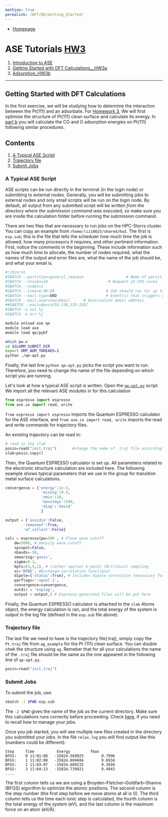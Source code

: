 ```yaml
---
mathjax: true
permalink: /DFT/QE/Getting_Started/
---
```

* [Homepage](/CHEG-5395-4995/)
# ASE Tutorials [HW3](../../../hw3.pdf) #
1. [Introduction to ASE](/CHEG-5395-4995/ASE)
2. [Getting Started with DFT Calculations__HW3a](../Getting_Started/)
3. [Adsorption_HW3b](../Adsorption/)

____
## Getting Started with DFT Calculations ##

In the first exercise, we will be studying how to determine the interaction between the Pt(111) and an adsorbate. For [Homework 3](../../../hw3.pdf), We will first optimize the structure of Pt(111) clean surface and calculate its energy. In [part b](../Adsorption/) you will calculate the CO and O adsorption energies on Pt(111) following similar procedures.

## Contents ##

1. [A Typical ASE Script](#a-typical-ase-script)
2. [Trajectory file](#trajectory)
3. [Submit Jobs](sjobs)

<a name='a-typical-ase-script'></a>
### A Typical ASE Script ###
ASE scripts can be run directly in the terminal (in the login node) or submitting to external nodes. Generally, you will be submitting jobs to external nodes and only small scripts will be run on the login node. By default, all output from any submitted script will be written *from the directory where the submission command was executed*, so make sure you are inside the calculation folder before running the submission command.

There are two files that are necessary to run jobs on the HPC-Storrs cluster. You can copy an example from `/home/liz18025/shared/hw3`. The first is `esp.sub`; this is the file that tells the scheduler how much time the job is allowed, how many processors it requires, and other pertinent information. First, notice the comments in the beginning. These include information such as how much time to allocate, the number of nodes required, what the names of the output and error files are, what the name of the job should be, and what your email is.

```bash
#!/bin/sh
#SBATCH --partition=general_requeue                   # Name of partition
#SBATCH --ntasks=24                           # Request 24 CPU cores
#SBATCH --nodes=1
#SBATCH --time=6:00:00                       # Job should run for up to 2 hours (for example)
#SBATCH --mail-type=END                      # Event(s) that triggers email notification (BEGIN,END,FAIL,ALL)
#SBATCH --mail-user=YourEmail      # Destination email address
##SBATCH --exclude=cn[01-136,325-328]
#SBATCH -o out.%j
#SBATCH -e err.%j

module unload ase qe
module load ase
module load qe/pybf

which pw.x
cd $SLURM_SUBMIT_DIR
export OMP_NUM_THREADS=1
python ./qe-opt.py
```

Finally, the last line ```python qe-opt.py``` picks the script you want to run. Therefore, you need to change the name of the file depending on which script you are running.


Let's look at how a typical ASE script is written. Open the [`qe-opt.py`](energy.py) script. We import all the relevant ASE modules in for this calculation

```python
from espresso import espresso
from ase.io import read, write
```

`from espresso import espresso` imports the Quantum ESPRESSO calculator for the ASE interface, and `from ase.io import read, write` imports the read and write commands for trajectory files.

An existing trajectory can be read in:

```python
# read in the slab
posin=read("init.traj")       #change the name of .traj file accordingly
slab=posin.copy()
```

Then, the Quantum ESPRESSO calculator is set up. All parameters related to the electronic structure calculation are included here. The following example shows typical parameters that we use in the group for transition metal surface calculations.

```python
convergence = {'energy':1e-5,
                'mixing':0.3,
                'nmix':10,
                'maxsteps':500,
                'diag':'david'
                }

output = {'avoidio':False,
        'removewf':True,
        'wf_collect':False}

calc = espresso(pw=500 , # Plane wave cutoff
    dw=5000, # Density wave cutoff
    spinpol=False,
    nbands=-50,
    smearing='gauss',
    sigma=0.1,
    kpts=(4,4,1), # (rather sparse) k-point (Brillouin) sampling
    xc='RPBE', #Exchange-correlation functional
    dipole={'status':True}, # Includes dipole correction (necessary for asymmetric slabs)
    parflags='-npool 1',
    convergence=convergence,
    outdir = 'esplog',
    output = output,) # Espresso-generated files will be put here
```

Finally, the Quantum ESPRESSO calculator is attached to the `slab` Atoms object, the energy calculation is ran, and the total energy of the system is output in the log file (defined in the `esp.sub` file above).

<a name='trajectory'></a>
### Trajectory file ###
The last file we need to have is the trajectory file(.traj), simply copy the `Pt.traj` file from `ag_example` for the Pt (111) clean surface. You can double chek the structure using `ag`. Remeber that for all your calculations the name of the `.traj` file should be the same as the one appeared in the following line of `qe-opt.py`.
```Python
posin=read("init.traj")
````

<a name='sjobs'></a>
### Submit Jobs ###
To submit the job, use:

```bash
sbatch -J $PWD esp.sub

```
The `-J $PWD` gives the name of the job as the current directory. Make sure this calculations runs correctly before proceeding. Check [here](/HEG-5395-4995/HPC/Storrs/#batch), if you need to recall how to manage your jobs.

Once you job started, you will see multiple new files created in the directory you submitted your jobs. In the file `relax.log` you will find output like this (numbers could be different):
```
Step     Time          Energy         fmax
BFGS:    0 11:01:08   -15824.569925        0.7996
BFGS:    1 11:02:00   -15824.604684        0.6934
BFGS:    2 11:03:07   -15824.689232        0.3910
BFGS:    3 11:04:13   -15824.739921        0.4943
....
```

The first column tells us we are using a Broyden–Fletcher–Goldfarb–Shanno (BFGS) algorithm to optimize the atomic positions. The second column is the step number (the first step before we move atoms at all is 0). The third column tells us the time each ionic step is calculated, the fourth column is the total energy of the system (eV), and the last column is the maximum force on an atom (eV/Å).
